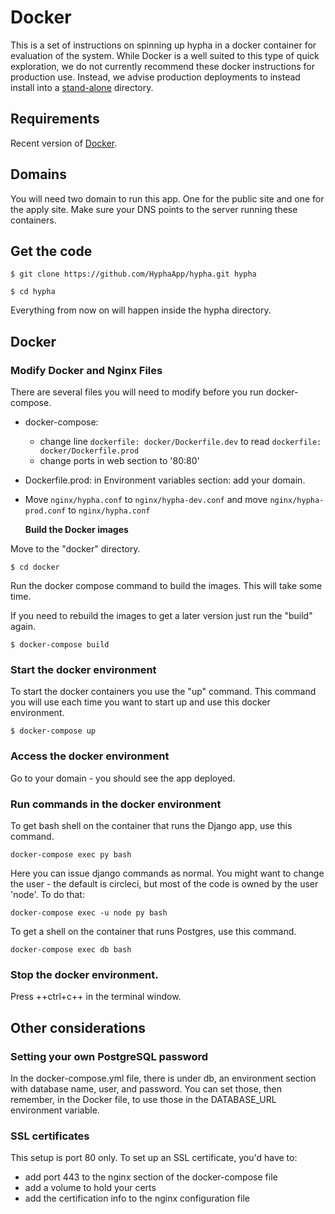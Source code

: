 # Docker

This is a set of instructions on spinning up hypha in a docker container for
evaluation of the system. While Docker is a well suited to this type of quick
exploration, we do not currently recommend these docker instructions for
production use. Instead, we advise production deployments to instead install
into a [stand-alone](stand-alone.md) directory.

## Requirements

Recent version of [Docker](https://www.docker.com/get-started).

## Domains

You will need two domain to run this app. One for the public site and one for the apply site. Make sure your DNS points to the server running these containers.

## Get the code

```text
$ git clone https://github.com/HyphaApp/hypha.git hypha

$ cd hypha
```

Everything from now on will happen inside the hypha directory.

## Docker

### Modify Docker and Nginx Files

There are several files you will need to modify before you run docker-compose.

* docker-compose: 
  * change line `dockerfile: docker/Dockerfile.dev` to read `dockerfile: docker/Dockerfile.prod`
  * change ports in web section to '80:80'
* Dockerfile.prod: in Environment variables section: add your domain.
* Move `nginx/hypha.conf` to `nginx/hypha-dev.conf` and move `nginx/hypha-prod.conf` to `nginx/hypha.conf`

  **Build the Docker images**

Move to the "docker" directory.

```text
$ cd docker
```

Run the docker compose command to build the images. This will take some time.

If you need to rebuild the images to get a later version just run the "build" again.

```text
$ docker-compose build
```

### Start the docker environment

To start the docker containers you use the "up" command. This command you will use each time you want to start up and use this docker environment.

```text
$ docker-compose up
```

### Access the docker environment

Go to your domain - you should see the app deployed.

### Run commands in  the docker environment

To get bash shell on the container that runs the Django app, use this command.

```text
docker-compose exec py bash
```

Here you can issue django commands as normal. You might want to change the user - the default is circleci, but most of the code is owned by the user 'node'. To do that:

`docker-compose exec -u node py bash`

To get a shell on the container that runs Postgres, use this command.

```text
docker-compose exec db bash
```

### Stop the docker environment.

Press ++ctrl+c++ in the terminal window.

## Other considerations

### Setting your own PostgreSQL password

In the docker-compose.yml file, there is under db, an environment section with database name, user, and password. You can set those, then remember, in the Docker file, to use those in the DATABASE\_URL environment variable.

### SSL certificates

This setup is port 80 only. To set up an SSL certificate, you'd have to:

* add port 443 to the nginx section of the docker-compose file
* add a volume to hold your certs
* add the certification info to the nginx configuration file

